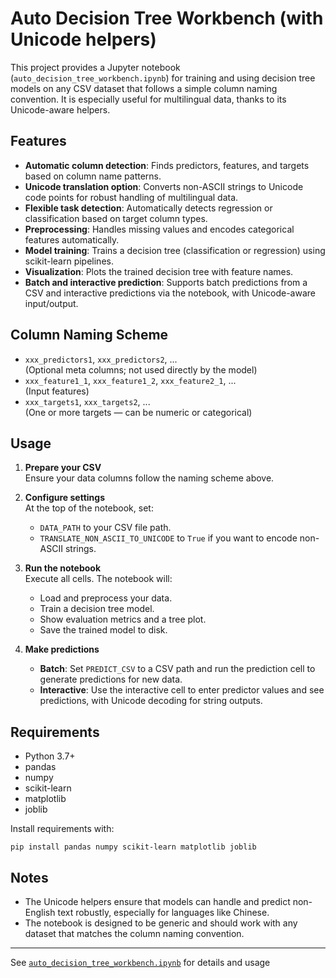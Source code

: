 # Auto Decision Tree Workbench (with Unicode helpers)

This project provides a Jupyter notebook (`auto_decision_tree_workbench.ipynb`) for training and using decision tree models on any CSV dataset that follows a simple column naming convention. It is especially useful for multilingual data, thanks to its Unicode-aware helpers.

## Features

- **Automatic column detection**: Finds predictors, features, and targets based on column name patterns.
- **Unicode translation option**: Converts non-ASCII strings to Unicode code points for robust handling of multilingual data.
- **Flexible task detection**: Automatically detects regression or classification based on target column types.
- **Preprocessing**: Handles missing values and encodes categorical features automatically.
- **Model training**: Trains a decision tree (classification or regression) using scikit-learn pipelines.
- **Visualization**: Plots the trained decision tree with feature names.
- **Batch and interactive prediction**: Supports batch predictions from a CSV and interactive predictions via the notebook, with Unicode-aware input/output.

## Column Naming Scheme

- `xxx_predictors1`, `xxx_predictors2`, ...  
  (Optional meta columns; not used directly by the model)
- `xxx_feature1_1`, `xxx_feature1_2`, `xxx_feature2_1`, ...  
  (Input features)
- `xxx_targets1`, `xxx_targets2`, ...  
  (One or more targets — can be numeric or categorical)

## Usage

1. **Prepare your CSV**  
   Ensure your data columns follow the naming scheme above.

2. **Configure settings**  
   At the top of the notebook, set:
   - `DATA_PATH` to your CSV file path.
   - `TRANSLATE_NON_ASCII_TO_UNICODE` to `True` if you want to encode non-ASCII strings.

3. **Run the notebook**  
   Execute all cells. The notebook will:
   - Load and preprocess your data.
   - Train a decision tree model.
   - Show evaluation metrics and a tree plot.
   - Save the trained model to disk.

4. **Make predictions**  
   - **Batch**: Set `PREDICT_CSV` to a CSV path and run the prediction cell to generate predictions for new data.
   - **Interactive**: Use the interactive cell to enter predictor values and see predictions, with Unicode decoding for string outputs.

## Requirements

- Python 3.7+
- pandas
- numpy
- scikit-learn
- matplotlib
- joblib

Install requirements with:

```
pip install pandas numpy scikit-learn matplotlib joblib
```

## Notes

- The Unicode helpers ensure that models can handle and predict non-English text robustly, especially for languages like Chinese.
- The notebook is designed to be generic and should work with any dataset that matches the column naming convention.

---

See [`auto_decision_tree_workbench.ipynb`](auto_decision_tree_workbench.ipynb) for details and usage
